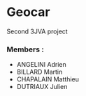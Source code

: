 # Geocar
Second 3JVA project

### Members : 

* ANGELINI Adrien
* BILLARD Martin
* CHAPALAIN Matthieu
* DUTRIAUX Julien
